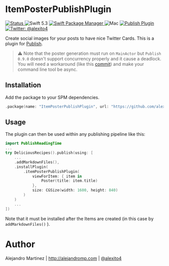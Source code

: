 # ItemPosterPublishPlugin

<a href="https://github.com/alexito4/ItemPosterPublishPlugin/actions?query=workflow%3ATest+branch%3Amaster
">
    <img src="https://github.com/alexito4/ReadingTimePublishPlugin/workflows/Test/badge.svg?branch=master" alt="Status" />
</a>
![Swift 5.3](https://img.shields.io/badge/Swift-5.3-orange.svg)
<a href="https://swift.org/package-manager">
    <img src="https://img.shields.io/badge/SwiftPM-compatible-brightgreen.svg?style=flat" alt="Swift Package Manager" />
</a>
![Mac](https://img.shields.io/badge/platforms-mac-brightgreen.svg?style=flat)
<a href="https://github.com/JohnSundell/Publish">
    <img src="https://img.shields.io/badge/Publish-Plugin-orange.svg?style=flat" alt="Publish Plugin" />
</a>
<a href="https://twitter.com/alexito4">
    <img src="https://img.shields.io/badge/twitter-@alexito4-blue.svg?style=flat" alt="Twitter: @alexito4" />
</a>

Create social images for your posts to have nice Twitter Cards. This is a plugin for [Publish](https://github.com/JohnSundell/Publish).

> ⚠️ Note that the poster generation must run on `MainActor` but `Publish 0.9.0` doesn't support concurrency properly
> and it cause a deadlock.
> You will need a workaround (like this [commit](https://github.com/alexito4/Publish/commit/d76f9a0492af0038e06c01b6bf584df9b4514736)) and make your command
> line tool be async.

## Installation

Add the package to your SPM dependencies.

```swift
.package(name: "ItemPosterPublishPlugin", url: "https://github.com/alexito4/ItemPosterPublishPlugin", from: "0.0.1"),

```

## Usage

The plugin can then be used within any publishing pipeline like this:

```swift
import PublishReadingTime
...
try DeliciousRecipes().publish(using: [
    ...
    .addMarkdownFiles(),
    .installPlugin(
        .itemPosterPublishPlugin(
            viewForItem: { item in
                Poster(title: item.title)
            },
            size: CGSize(width: 1600, height: 840)
        )
    )
    ...
])
```
Note that it must be installed after the Items are created (in this case by `addMarkdownFiles()` ).

# Author

Alejandro Martinez | http://alejandromp.com | [@alexito4](https://twitter.com/alexito4)
